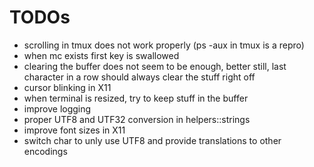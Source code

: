 # TODOs

- scrolling in tmux does not work properly (ps -aux in tmux is a repro)
- when mc exists first key is swallowed
- clearing the buffer does not seem to be enough, better still, last character in a row should always clear the stuff right off
- cursor blinking in X11
- when terminal is resized, try to keep stuff in the buffer
- improve logging
- proper UTF8 and UTF32 conversion in helpers::strings
- improve font sizes in X11
- switch char to unly use UTF8 and provide translations to other encodings
